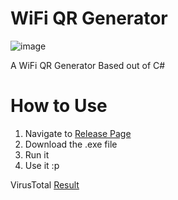 # WiFi QR Generator

![image](https://user-images.githubusercontent.com/110330524/209289682-50985a2f-5ff6-4a26-9ead-25918cb438c4.png)

A WiFi QR Generator Based out of C#

# How to Use

1) Navigate to [Release Page](https://github.com/Valdezin/WiFi-QR-Generator/releases/tag/v1.0)
2) Download the .exe file
3) Run it
4) Use it :p

VirusTotal [Result](https://www.virustotal.com/gui/file/2166847bb28faadd6537baaf9ceb6886729afb4093aff79ee1c0ba54b4e8ae8b?nocache=1)
